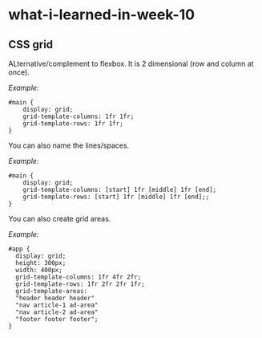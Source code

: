 # what-i-learned-in-week-10

## CSS grid

ALternative/complement to flexbox. It is 2 dimensional (row and column at once). 

*Example:*
```
#main {
    display: grid;
    grid-template-columns: 1fr 1fr;
    grid-template-rows: 1fr 1fr;
}
```

You can also name the lines/spaces.

*Example:*
```
#main {
    display: grid;
    grid-template-columns: [start] 1fr [middle] 1fr [end];
    grid-template-rows: [start] 1fr [middle] 1fr [end];;
}
```

You can also create grid areas.

*Example:*
```
#app {
  display: grid;
  height: 300px;
  width: 400px;
  grid-template-columns: 1fr 4fr 2fr; 
  grid-template-rows: 1fr 2fr 2fr 1fr;
  grid-template-areas:
  "header header header"
  "nav article-1 ad-area"
  "nav article-2 ad-area"
  "footer footer footer";
}
```

